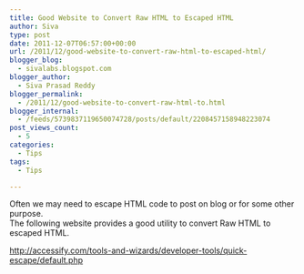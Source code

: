 ```yaml
---
title: Good Website to Convert Raw HTML to Escaped HTML
author: Siva
type: post
date: 2011-12-07T06:57:00+00:00
url: /2011/12/good-website-to-convert-raw-html-to-escaped-html/
blogger_blog:
  - sivalabs.blogspot.com
blogger_author:
  - Siva Prasad Reddy
blogger_permalink:
  - /2011/12/good-website-to-convert-raw-html-to.html
blogger_internal:
  - /feeds/5739837119650074728/posts/default/2208457158948223074
post_views_count:
  - 5
categories:
  - Tips
tags:
  - Tips

---
```

Often we may need to escape HTML code to post on blog or for some other purpose.  
The following website provides a good utility to convert Raw HTML to escaped HTML.

<http://accessify.com/tools-and-wizards/developer-tools/quick-escape/default.php>